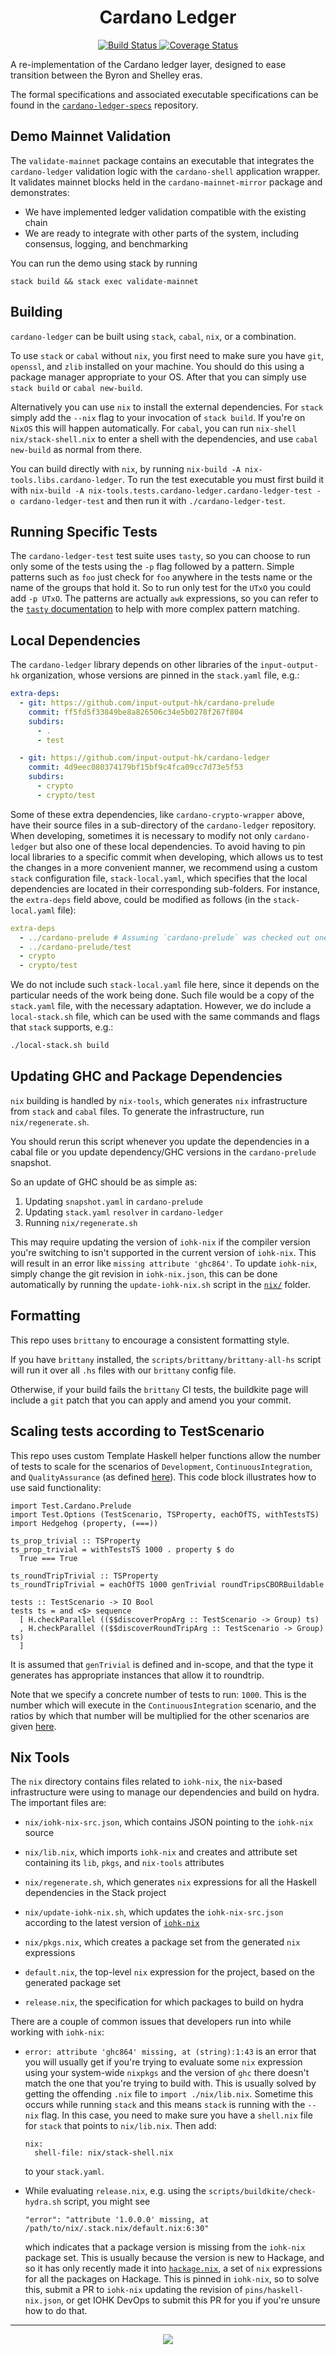 <h1 align="center">Cardano Ledger</h1>

<p align="center">
  <a href="https://buildkite.com/input-output-hk/cardano-ledger">
    <img alt="Build Status" src="https://img.shields.io/buildkite/92690086997996d4f9703ef752c0e918a02bb389b44d0659a0/master.svg?style=for-the-badge"/>
  </a>
  <a href="https://coveralls.io/github/input-output-hk/cardano-ledger?branch=master">
    <img alt="Coverage Status" src="https://img.shields.io/coveralls/github/input-output-hk/cardano-ledger/master.svg?style=for-the-badge"/>
  </a>
</p>

A re-implementation of the Cardano ledger layer, designed to ease transition between the Byron and Shelley eras.

The formal specifications and associated executable specifications can be found
in the
[`cardano-ledger-specs`](https://github.com/input-output-hk/cardano-ledger-specs)
repository.


## Demo Mainnet Validation

The `validate-mainnet` package contains an executable that integrates the
`cardano-ledger` validation logic with the `cardano-shell` application wrapper.
It validates mainnet blocks held in the `cardano-mainnet-mirror` package and
demonstrates:
- We have implemented ledger validation compatible with the existing chain
- We are ready to integrate with other parts of the system, including consensus,
  logging, and benchmarking

You can run the demo using stack by running
```
stack build && stack exec validate-mainnet
```


## Building

`cardano-ledger` can be built using `stack`, `cabal`, `nix`, or a combination.

To use `stack` or `cabal` without `nix`, you first need to make sure you have
`git`, `openssl`, and `zlib` installed on your machine. You should do this using
a package manager appropriate to your OS. After that you can simply use `stack
build` or `cabal new-build`.

Alternatively you can use `nix` to install the external dependencies. For
`stack` simply add the `--nix` flag to your invocation of `stack build`. If
you're on `NixOS` this will happen automatically. For `cabal`, you can run
`nix-shell nix/stack-shell.nix` to enter a shell with the dependencies,
and use `cabal new-build` as normal from there.

You can build directly with `nix`, by running `nix-build -A
nix-tools.libs.cardano-ledger`. To run the test executable you must first build
it with `nix-build -A nix-tools.tests.cardano-ledger.cardano-ledger-test -o
cardano-ledger-test` and then run it with `./cardano-ledger-test`.


## Running Specific Tests

The `cardano-ledger-test` test suite uses `tasty`, so you can choose to run only
some of the tests using the `-p` flag followed by a pattern. Simple patterns
such as `foo` just check for `foo` anywhere in the tests name or the name of the
groups that hold it. So to run only test for the `UTxO` you could add `-p UTxO`.
The patterns are actually `awk` expressions, so you can refer to the [`tasty`
documentation](http://hackage.haskell.org/package/tasty) to help with more
complex pattern matching.


## Local Dependencies

The `cardano-ledger` library depends on other libraries of the `input-output-hk`
organization, whose versions are pinned in the `stack.yaml` file, e.g.:

```yaml
extra-deps:
  - git: https://github.com/input-output-hk/cardano-prelude
    commit: ff5fd5f33849be8a826506c34e5b0278f267f804
    subdirs:
      - .
      - test

  - git: https://github.com/input-output-hk/cardano-ledger
    commit: 4d9eec080374179bf15bf9c4fca09cc7d73e5f53
    subdirs:
      - crypto
      - crypto/test
```

Some of these extra dependencies, like `cardano-crypto-wrapper` above, have
their source files in a sub-directory of the `cardano-ledger` repository. When
developing, sometimes it is necessary to modify not only `cardano-ledger` but
also one of these local dependencies. To avoid having to pin local libraries to
a specific commit when developing, which allows us to test the changes in a more
convenient manner, we recommend using a custom `stack` configuration file,
`stack-local.yaml`, which specifies that the local dependencies are located in
their corresponding sub-folders. For instance, the `extra-deps` field above,
could be modified as follows (in the `stack-local.yaml` file):

```yaml
extra-deps
  - ../cardano-prelude # Assuming `cardano-prelude` was checked out one directory above.
  - ../cardano-prelude/test
  - crypto
  - crypto/test
```

We do not include such `stack-local.yaml` file here, since it depends on the
particular needs of the work being done. Such file would be a copy of the
`stack.yaml` file, with the necessary adaptation. However, we do include a
`local-stack.sh` file, which can be used with the same commands and flags that
`stack` supports, e.g.:

```sh
./local-stack.sh build
```


## Updating GHC and Package Dependencies

`nix` building is handled by `nix-tools`, which generates `nix` infrastructure
from `stack` and `cabal` files. To generate the infrastructure, run
`nix/regenerate.sh`.

You should rerun this script whenever you update the dependencies in a cabal
file or you update dependency/GHC versions in the `cardano-prelude` snapshot.

So an update of GHC should be as simple as:
1. Updating `snapshot.yaml` in `cardano-prelude`
2. Updating `stack.yaml` `resolver` in `cardano-ledger`
3. Running `nix/regenerate.sh`

This may require updating the version of `iohk-nix` if the compiler version
you're switching to isn't supported in the current version of `iohk-nix`. This
will result in an error like `missing attribute 'ghc864'`. To update `iohk-nix`,
simply change the git revision in `iohk-nix.json`, this can be done automatically
by running the `update-iohk-nix.sh` script in the [`nix/`](nix/) folder.


## Formatting

This repo uses `brittany` to encourage a consistent formatting style.

If you have `brittany` installed, the `scripts/brittany/brittany-all-hs` script
will run it over all `.hs` files with our `brittany` config file.

Otherwise, if your build fails the `brittany` CI tests, the buildkite page will
include a `git` patch that you can apply and amend you your commit.


## Scaling tests according to TestScenario

This repo uses custom Template Haskell helper functions allow the number of
tests to scale for the scenarios of `Development`, `ContinuousIntegration`, and
`QualityAssurance` (as defined
[here](https://github.com/input-output-hk/cardano-ledger/blob/062983f0583852c99545efcf1a7d697dff470107/test/Test/Options.hs#L52-L55)).
This code block illustrates how to use said functionality:
```
import Test.Cardano.Prelude
import Test.Options (TestScenario, TSProperty, eachOfTS, withTestsTS)
import Hedgehog (property, (===))

ts_prop_trivial :: TSProperty
ts_prop_trivial = withTestsTS 1000 . property $ do
  True === True

ts_roundTripTrivial :: TSProperty
ts_roundTripTrivial = eachOfTS 1000 genTrivial roundTripsCBORBuildable

tests :: TestScenario -> IO Bool
tests ts = and <$> sequence
  [ H.checkParallel (($$discoverPropArg :: TestScenario -> Group) ts)
  , H.checkParallel (($$discoverRoundTripArg :: TestScenario -> Group) ts)
  ]
```
It is assumed that `genTrivial` is defined and in-scope, and that the type it
generates has appropriate instances that allow it to roundtrip.

Note that we specify a concrete number of tests to run: `1000`. This is the
number which will execute in the `ContinuousIntegration` scenario, and the
ratios by which that number will be multiplied for the other scenarios are given
[here](https://github.com/input-output-hk/cardano-ledger/blob/062983f0583852c99545efcf1a7d697dff470107/test/Test/Options.hs#L81-L91).


## Nix Tools

The `nix` directory contains files related to `iohk-nix`, the `nix`-based
infrastructure were using to manage our dependencies and build on hydra. The
important files are:

- `nix/iohk-nix-src.json`, which contains JSON pointing to the `iohk-nix` source

- `nix/lib.nix`, which imports `iohk-nix` and creates and attribute set
  containing its `lib`, `pkgs`, and `nix-tools` attributes

- `nix/regenerate.sh`, which generates `nix` expressions for all the Haskell
  dependencies in the Stack project
  
- `nix/update-iohk-nix.sh`, which updates the `iohk-nix-src.json` according to
the latest version of [`iohk-nix`](https://github.com/input-output-hk/iohk-nix/)

- `nix/pkgs.nix`, which creates a package set from the generated `nix`
  expressions

- `default.nix`, the top-level `nix` expression for the project, based on the
  generated package set

- `release.nix`, the specification for which packages to build on hydra

There are a couple of common issues that developers run into while working with
`iohk-nix`:

- `error: attribute 'ghc864' missing, at (string):1:43` is an error that you
  will usually get if you're trying to evaluate some `nix` expression using your
  system-wide `nixpkgs` and the version of `ghc` there doesn't match the one
  that you're trying to build with. This is usually solved by getting the
  offending `.nix` file to `import ./nix/lib.nix`. Sometime this occurs while
  running `stack` and this means `stack` is running with the `--nix` flag. In
  this case, you need to make sure you have a `shell.nix` file for `stack` that
  points to `nix/lib.nix`. Then add:
  ```
  nix:
    shell-file: nix/stack-shell.nix
  ```
  to your `stack.yaml`.

- While evaluating `release.nix`, e.g. using the
  `scripts/buildkite/check-hydra.sh` script, you might see
  ```
  "error": "attribute '1.0.0.0' missing, at /path/to/nix/.stack.nix/default.nix:6:30"
  ```
  which indicates that a package version is missing from the `iohk-nix` package
  set. This is usually because the version is new to Hackage, and so it has only
  recently made it into
  [`hackage.nix`](https://github.com/input-output-hk/hackage.nix/), a set of
  `nix` expressions for all the packages on Hackage. This is pinned in
  `iohk-nix`, so to solve this, submit a PR to `iohk-nix` updating the revision
  of `pins/haskell-nix.json`, or get IOHK DevOps to submit this PR for you if
  you're unsure how to do that.


<hr/>

<p align="center">
  <a href="https://github.com/input-output-hk/cardano-wallet/blob/master/LICENSE">
    <img src="https://img.shields.io/github/license/input-output-hk/cardano-wallet.svg?style=for-the-badge"/>
  </a>
</p>

